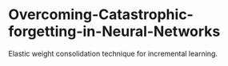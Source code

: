 # Overcoming-Catastrophic-forgetting-in-Neural-Networks
Elastic weight consolidation technique for incremental learning.
